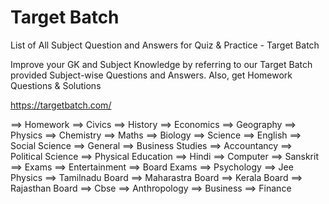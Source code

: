 # Target Batch
List of All Subject Question and Answers for Quiz &amp; Practice - Target Batch

Improve your GK and Subject Knowledge by referring to our Target Batch provided Subject-wise Questions and Answers. Also, get Homework Questions & Solutions

https://targetbatch.com/

==> Homework
==> Civics
==> History
==> Economics
==> Geography
==> Physics
==> Chemistry
==> Maths
==> Biology
==> Science
==> English
==> Social Science
==> General
==> Business Studies
==> Accountancy
==> Political Science
==> Physical Education
==> Hindi
==> Computer
==> Sanskrit
==> Exams
==> Entertainment
==> Board Exams
==> Psychology
==> Jee Physics
==> Tamilnadu Board
==> Maharastra Board
==> Kerala Board
==> Rajasthan Board
==> Cbse
==> Anthropology
==> Business
==> Finance
